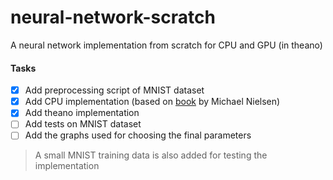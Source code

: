# neural-network-scratch
A neural network implementation from scratch for CPU and GPU (in theano)


#### Tasks
- [x] Add preprocessing script of MNIST dataset 
- [x] Add CPU implementation (based on [book](http://neuralnetworksanddeeplearning.com/) by Michael Nielsen)
- [x] Add theano implementation
- [ ] Add tests on MNIST dataset
- [ ] Add the graphs used for choosing the final parameters
> A small MNIST training data is also added for testing the implementation